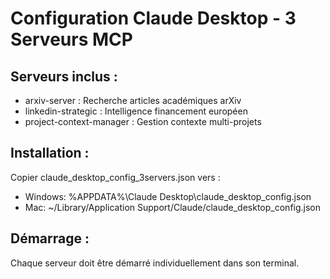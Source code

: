 ﻿# Configuration Claude Desktop - 3 Serveurs MCP

## Serveurs inclus :
- arxiv-server : Recherche articles académiques arXiv
- linkedin-strategic : Intelligence financement européen
- project-context-manager : Gestion contexte multi-projets

## Installation :
Copier claude_desktop_config_3servers.json vers :
- Windows: %APPDATA%\Claude Desktop\claude_desktop_config.json
- Mac: ~/Library/Application Support/Claude/claude_desktop_config.json

## Démarrage :
Chaque serveur doit être démarré individuellement dans son terminal.
